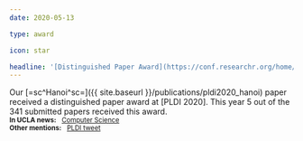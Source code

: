```yaml
---
date: 2020-05-13

type: award

icon: star

headline: '[Distinguished Paper Award](https://conf.researchr.org/home/pldi-2020#distinguished-papers) @ PLDI'
---
```


Our [=sc^Hanoi^sc=]({{ site.baseurl }}/publications/pldi2020_hanoi) paper
received a distinguished paper award at [PLDI 2020].
This year $5$ out of the $341$ submitted papers received this award.
<br>
<small>**In UCLA news:** &nbsp; [Computer Science][CS News]</small>
<br>
<small>**Other mentions:** &nbsp; [PLDI tweet][PLDI Twitter]</small>

[CS News]:      https://www.cs.ucla.edu/professor-todd-millstein-and-ph-d-student-saswat-padhi-wins-sigplan-distinguished-paper-award-at-pldi20/
[PLDI Twitter]: https://twitter.com/PLDI/status/1260451337269116933